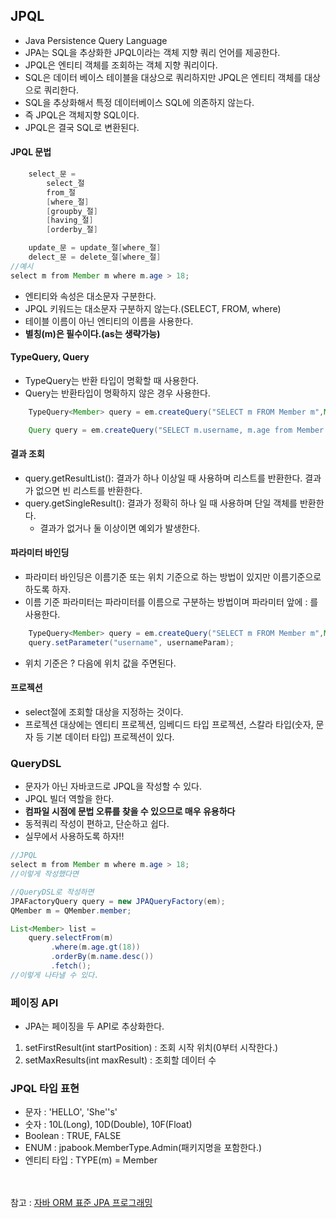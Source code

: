 ## JPQL
- Java Persistence Query Language
- JPA는 SQL을 추상화한 JPQL이라는 객체 지향 쿼리 언어를 제공한다.
- JPQL은 엔티티 객체를 조회하는 객체 지향 쿼리이다.
- SQL은 데이터 베이스 테이블을 대상으로 쿼리하지만 JPQL은 엔티티 객체를 대상으로 쿼리한다.
- SQL을 추상화해서 특정 데이터베이스 SQL에 의존하지 않는다.
- 즉 JPQL은 객체지향 SQL이다.
- JPQL은 결국 SQL로 변환된다.

#### JPQL 문법
~~~java
    select_문 = 
        select_절
        from_절
        [where_절]
        [groupby_절]
        [having_절]
        [orderby_절]

    update_문 = update_절[where_절]
    delect_문 = delete_절[where_절]
//예시
select m from Member m where m.age > 18;
~~~
- 엔티티와 속성은 대소문자 구분한다.
- JPQL 키워드는 대소문자 구분하지 않는다.(SELECT, FROM, where)
- 테이블 이름이 아닌 엔티티의 이름을 사용한다.
- **별칭(m)은 필수이다.(as는 생략가능)**

#### TypeQuery, Query
- TypeQuery는 반환 타입이 명확할 때 사용한다.
- Query는 반환타입이 명확하지 않은 경우 사용한다.
~~~java
    TypeQuery<Member> query = em.createQuery("SELECT m FROM Member m",Member.class);

    Query query = em.createQuery("SELECT m.username, m.age from Member m");
~~~

#### 결과 조회
- query.getResultList(): 결과가 하나 이상일 때 사용하며 리스트를 반환한다. 결과가 없으면 빈 리스트를 반환한다.
- query.getSingleResult(): 결과가 정확히 하나 일 때 사용하며 단일 객체를 반환한다.
    - 결과가 없거나 둘 이상이면 예외가 발생한다.


#### 파라미터 바인딩
- 파라미터 바인딩은 이름기준 또는 위치 기준으로 하는 방법이 있지만 이름기준으로 하도록 하자.
- 이름 기준 파라미터는 파라미터를 이름으로 구분하는 방법이며 파라미터 앞에 : 를 사용한다.
~~~java
    TypeQuery<Member> query = em.createQuery("SELECT m FROM Member m",Member.class);
    query.setParameter("username", usernameParam);
~~~
- 위치 기준은 ? 다음에 위치 값을 주면된다.


#### 프로젝션
- select절에 조회할 대상을 지정하는 것이다.
- 프로젝션 대상에는 엔티티 프로젝션, 임베디드 타입 프로젝션, 스칼라 타입(숫자, 문자 등 기본 데이터 타입) 프로젝션이 있다.


### QueryDSL
- 문자가 아닌 자바코드로 JPQL을 작성할 수 있다.
- JPQL 빌더 역할을 한다.
- **컴파일 시점에 문법 오류를 찾을 수 있으므로 매우 유용하다**
- 동적쿼리 작성이 편하고, 단순하고 쉽다.
- 실무에서 사용하도록 하자!!
~~~java
//JPQL
select m from Member m where m.age > 18;
//이렇게 작성했다면

//QueryDSL로 작성하면
JPAFactoryQuery query = new JPAQueryFactory(em);
QMember m = QMember.member;

List<Member> list =
    query.selectFrom(m)
         .where(m.age.gt(18))
         .orderBy(m.name.desc())
         .fetch();
//이렇게 나타낼 수 있다.

~~~

### 페이징 API
- JPA는 페이징을 두 API로 추상화한다.
1. setFirstResult(int startPosition) : 조회 시작 위치(0부터 시작한다.)
2. setMaxResults(int maxResult) : 조회할 데이터 수

### JPQL 타입 표현
- 문자 : 'HELLO', 'She''s'
- 숫자 : 10L(Long), 10D(Double), 10F(Float)
- Boolean : TRUE, FALSE
- ENUM : jpabook.MemberType.Admin(패키지명을 포함한다.)
- 엔티티 타입 : TYPE(m) = Member


<br><br>
참고 : [자바 ORM 표준 JPA 프로그래밍](https://www.inflearn.com/course/ORM-JPA-Basic/dashboard)